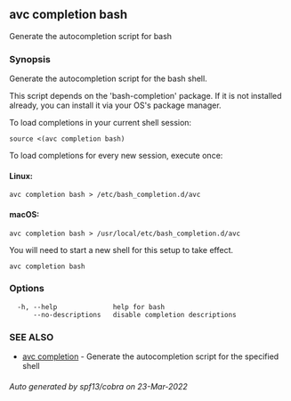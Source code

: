 ## avc completion bash

Generate the autocompletion script for bash

### Synopsis

Generate the autocompletion script for the bash shell.

This script depends on the 'bash-completion' package.
If it is not installed already, you can install it via your OS's package manager.

To load completions in your current shell session:

	source <(avc completion bash)

To load completions for every new session, execute once:

#### Linux:

	avc completion bash > /etc/bash_completion.d/avc

#### macOS:

	avc completion bash > /usr/local/etc/bash_completion.d/avc

You will need to start a new shell for this setup to take effect.


```
avc completion bash
```

### Options

```
  -h, --help              help for bash
      --no-descriptions   disable completion descriptions
```

### SEE ALSO

* [avc completion](avc_completion.md)	 - Generate the autocompletion script for the specified shell

###### Auto generated by spf13/cobra on 23-Mar-2022
